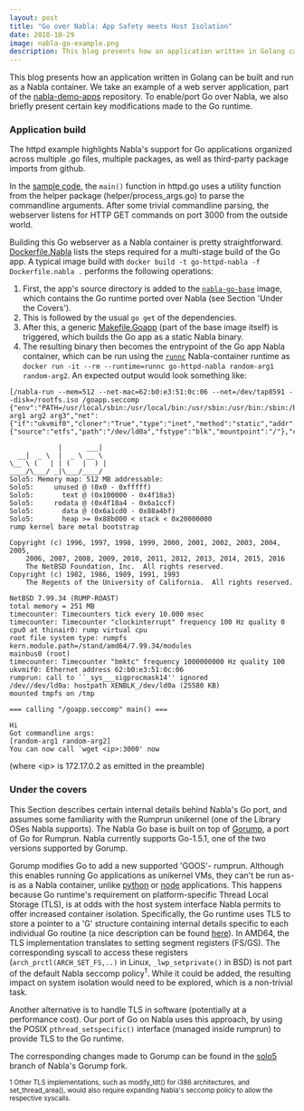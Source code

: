 ```yaml
---
layout: post
title: "Go over Nabla: App Safety meets Host Isolation"
date: 2018-10-29
image: nabla-go-example.png
description: This blog presents how an application written in Golang can be built and run as a Nabla container.
---
```


This blog presents how an application written in Golang can be built and run as a Nabla container.
We take an example of a web server application, part of the [nabla-demo-apps](https://github.com/nabla-containers/nabla-demo-apps) repository.
To enable/port Go over Nabla, we also briefly present certain key modifications made to the Go runtime.



### Application build
The httpd example highlights Nabla's support for Go applications organized across multiple .go files, multiple packages, as well as third-party package imports from github.

In the [sample code](https://github.com/nabla-containers/nabla-demo-apps/tree/master/go-httpd/src), the `main()` function in httpd.go uses a utility function from the helper package (helper/process_args.go) to parse the commandline arguments.
After some trivial commandline parsing, the webserver listens for HTTP GET commands on port 3000 from the outside world.

Building this Go webserver as a Nabla container is pretty straightforward.
[Dockerfile.Nabla](https://github.com/nabla-containers/nabla-demo-apps/blob/master/go-httpd/Dockerfile.nabla) lists the steps required for a multi-stage build of the Go app.
A typical image build with ```docker build -t go-httpd-nabla -f Dockerfile.nabla .``` performs the following operations:
1. First, the app's source directory is added to the [`nabla-go-base`](https://github.com/nabla-containers/nabla-base-build/tree/master/go-base) image, which contains the Go runtime ported over Nabla (see Section 'Under the Covers').
2. This is followed by the usual `go get` of the dependencies.
3. After this, a generic [Makefile.Goapp](https://github.com/nabla-containers/nabla-base-build/blob/master/go-base/Makefile.goapp) (part of the base image itself) is triggered, which builds the Go app as a static Nabla binary.
4. The resulting binary then becomes the entrypoint of the Go app Nabla container, which can be run using the [`runnc`](https://github.com/nabla-containers/runnc) Nabla-container runtime as `docker run -it --rm --runtime=runnc go-httpd-nabla random-arg1 random-arg2`. An expected output would look something like:

```
[/nabla-run --mem=512 --net-mac=62:b0:e3:51:0c:06 --net=/dev/tap8591 --disk=/rootfs.iso /goapp.seccomp {"env":"PATH=/usr/local/sbin:/usr/local/bin:/usr/sbin:/usr/bin:/sbin:/bin","env":"HOSTNAME=78d9833120c3","env":"TERM=xterm","cmdline":"/goapp.seccomp arg1 arg2 arg3","net":{"if":"ukvmif0","cloner":"True","type":"inet","method":"static","addr":"172.17.0.2","mask":"16","gw":"172.17.0.1"},"blk":{"source":"etfs","path":"/dev/ld0a","fstype":"blk","mountpoint":"/"},"cwd":"/"}]

            |      ___|
  __|  _ \  |  _ \ __ \
\__ \ (   | | (   |  ) |
____/\___/ _|\___/____/
Solo5: Memory map: 512 MB addressable:
Solo5:     unused @ (0x0 - 0xfffff)
Solo5:       text @ (0x100000 - 0x4f18a3)
Solo5:     rodata @ (0x4f18a4 - 0x6a1ccf)
Solo5:       data @ (0x6a1cd0 - 0x88a4bf)
Solo5:       heap >= 0x88b000 < stack < 0x20000000
rump kernel bare metal bootstrap

Copyright (c) 1996, 1997, 1998, 1999, 2000, 2001, 2002, 2003, 2004, 2005,
    2006, 2007, 2008, 2009, 2010, 2011, 2012, 2013, 2014, 2015, 2016
    The NetBSD Foundation, Inc.  All rights reserved.
Copyright (c) 1982, 1986, 1989, 1991, 1993
    The Regents of the University of California.  All rights reserved.

NetBSD 7.99.34 (RUMP-ROAST)
total memory = 251 MB
timecounter: Timecounters tick every 10.000 msec
timecounter: Timecounter "clockinterrupt" frequency 100 Hz quality 0
cpu0 at thinair0: rump virtual cpu
root file system type: rumpfs
kern.module.path=/stand/amd64/7.99.34/modules
mainbus0 (root)
timecounter: Timecounter "bmktc" frequency 1000000000 Hz quality 100
ukvmif0: Ethernet address 62:b0:e3:51:0c:06
rumprun: call to ``_sys___sigprocmask14'' ignored
/dev//dev/ld0a: hostpath XENBLK_/dev/ld0a (25580 KB)
mounted tmpfs on /tmp

=== calling "/goapp.seccomp" main() ===

Hi
Got commandline args:
[random-arg1 random-arg2]
You can now call `wget <ip>:3000' now
```
(where &lt;ip&gt; is 172.17.0.2 as emitted in the preamble)

### Under the covers
This Section describes certain internal details behind Nabla's Go port, and assumes some familiarity with the Rumprun unikernel (one of the Library OSes Nabla supports).
The Nabla Go base is built on top of [Gorump](https://github.com/deferpanic/gorump), a port of Go for Rumprun.
Nabla currently supports Go-1.5.1, one of the two versions supported by Gorump.

Gorump modifies Go to add a new supported 'GOOS'- rumprun.
Although this enables running Go applications as unikernel VMs, they can't be run as-is as a Nabla container, unlike [python](https://github.com/nabla-containers/nabla-base-build/tree/master/python3-base) or [node](https://github.com/nabla-containers/nabla-base-build/tree/master/node-base) applications.
This happens because Go runtime's requirement on platform-specific Thread Local Storage (TLS), is at odds with the host system interface Nabla permits to offer increased container isolation.
Specifically, the Go runtime uses TLS to store a pointer to a 'G' structure containing internal details specific to each individual Go routine (a nice description can be found [here](https://blog.altoros.com/Golang-internals-part-3-the-linker-and-object-files.html)).
In AMD64, the TLS implementation translates to setting segment registers (FS/GS). The corresponding syscall to access these registers (`arch_prctl(ARCH_SET_FS,..)` in Linux, `_lwp_setprivate()` in BSD) is not part of the default Nabla seccomp policy<sup>1</sup>.
While it could be added, the resulting impact on system isolation would need to be explored, which is a non-trivial task.

Another alternative is to handle TLS in software (potentially at a performance cost).
Our port of Go on Nabla uses this approach, by using the POSIX `pthread_setspecific()` interface (managed inside rumprun) to provide TLS to the Go runtime.

The corresponding changes made to Gorump can be found in the [solo5](https://github.com/nabla-containers/gorump/tree/solo5) branch of Nabla's Gorump fork.


<sup>1 Other TLS implementations, such as modify_ldt() for i386 architectures, and set_thread_area(), would also require expanding Nabla's seccomp policy to allow the respective syscalls.
